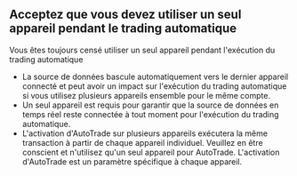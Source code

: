 ## Acceptez que vous devez utiliser un seul appareil pendant le trading automatique

Vous êtes toujours censé utiliser un seul appareil pendant l'exécution du trading automatique
- La source de données bascule automatiquement vers le dernier appareil connecté et peut avoir un impact sur l'exécution du trading automatique si vous utilisez plusieurs appareils ensemble pour le même compte.
- Un seul appareil est requis pour garantir que la source de données en temps réel reste connectée à tout moment pour l'exécution du trading automatique.
- L'activation d'AutoTrade sur plusieurs appareils exécutera la même transaction à partir de chaque appareil individuel. Veuillez en être conscient et n'utilisez qu'un seul appareil pour AutoTrade. L'activation d'AutoTrade est un paramètre spécifique à chaque appareil.
